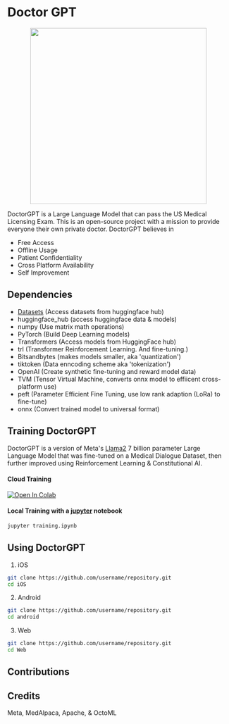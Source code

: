 # Doctor GPT
<p align="center">

<img src="https://i.imgur.com/18jVWiV.png" width="400" height="400">
</p>

DoctorGPT is a Large Language Model that can pass the US Medical Licensing Exam. This is an open-source project with a mission to provide everyone their own private doctor. DoctorGPT believes in

- Free Access 
- Offline Usage 
- Patient Confidentiality
- Cross Platform Availability 
- Self Improvement

## Dependencies
- [Datasets](https://huggingface.co/docs/datasets/index)        (Access datasets from huggingface hub)
- huggingface_hub (access huggingface data & models) 
- numpy           (Use matrix math operations)
- PyTorch         (Build Deep Learning models)
- Transformers    (Access models from HuggingFace hub)
- trl             (Transformer Reinforcement Learning. And fine-tuning.)
- Bitsandbytes    (makes models smaller, aka 'quantization')
- tiktoken        (Data enncoding scheme aka 'tokenization')
- OpenAI          (Create synthetic fine-tuning and reward model data)
- TVM             (Tensor Virtual Machine, converts onnx model to effiicent cross-platform use)
- peft            (Parameter Efficient Fine Tuning, use low rank adaption (LoRa) to fine-tune)
- onnx            (Convert trained model to universal format)

## Training DoctorGPT

DoctorGPT is a version of Meta's [Llama2](https://ai.meta.com/llama/) 7 billion parameter Large Language Model that was fine-tuned on a Medical Dialogue Dataset, then further improved using Reinforcement Learning & Constitutional AI. 

#### Cloud Training

[![Open In Colab](https://colab.research.google.com/assets/colab-badge.svg)](https://colab.research.google.com/path/to/your/notebook)

#### Local Training with a [jupyter](https://jupyter.org/install) notebook

```bash
jupyter training.ipynb
```

## Using DoctorGPT

1. iOS

```bash
git clone https://github.com/username/repository.git
cd iOS
```
  
2. Android

```bash
git clone https://github.com/username/repository.git
cd android
```

3. Web

```bash
git clone https://github.com/username/repository.git
cd Web
```

## Contributions

## Credits

Meta, MedAlpaca, Apache, & OctoML 
